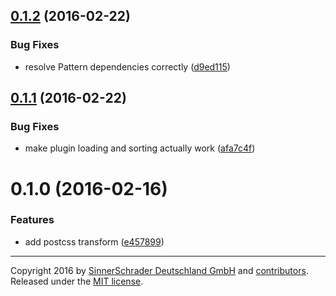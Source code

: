 <a name="0.1.2"></a>
## [0.1.2](https://github.com/sinnerschrader/patternplate-transform-postcss/compare/v0.1.1...v0.1.2) (2016-02-22)


### Bug Fixes

* resolve Pattern dependencies correctly ([d9ed115](https://github.com/sinnerschrader/patternplate-transform-postcss/commit/d9ed115))



<a name="0.1.1"></a>
## [0.1.1](https://github.com/sinnerschrader/patternplate-transform-postcss/compare/v0.1.0...v0.1.1) (2016-02-22)


### Bug Fixes

* make plugin loading and sorting actually work ([afa7c4f](https://github.com/sinnerschrader/patternplate-transform-postcss/commit/afa7c4f))



<a name="0.1.0"></a>
# 0.1.0 (2016-02-16)


### Features

* add postcss transform ([e457899](https://github.com/sinnerschrader/patternplate-transform-postcss/commit/e457899))





---
Copyright 2016 by [SinnerSchrader Deutschland GmbH](https://github.com/sinnerschrader) and [contributors](./graphs/contributors). Released under the [MIT license]('./license.md').
